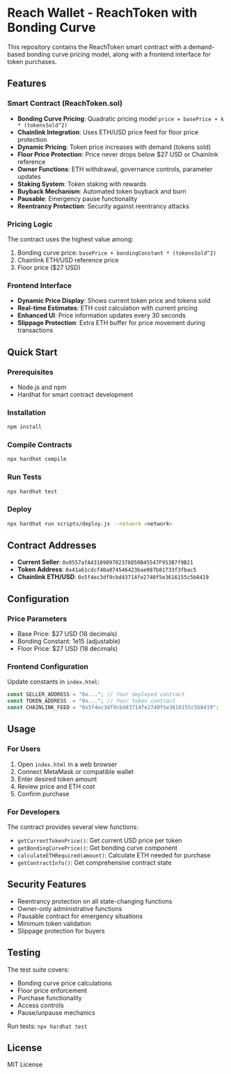 # Reach Wallet - ReachToken with Bonding Curve

This repository contains the ReachToken smart contract with a demand-based bonding curve pricing model, along with a frontend interface for token purchases.

## Features

### Smart Contract (ReachToken.sol)
- **Bonding Curve Pricing**: Quadratic pricing model `price = basePrice + k * (tokensSold^2)`
- **Chainlink Integration**: Uses ETH/USD price feed for floor price protection
- **Dynamic Pricing**: Token price increases with demand (tokens sold)
- **Floor Price Protection**: Price never drops below $27 USD or Chainlink reference
- **Owner Functions**: ETH withdrawal, governance controls, parameter updates
- **Staking System**: Token staking with rewards
- **Buyback Mechanism**: Automated token buyback and burn
- **Pausable**: Emergency pause functionality
- **Reentrancy Protection**: Security against reentrancy attacks

### Pricing Logic
The contract uses the highest value among:
1. Bonding curve price: `basePrice + bondingConstant * (tokensSold^2)`
2. Chainlink ETH/USD reference price
3. Floor price ($27 USD)

### Frontend Interface
- **Dynamic Price Display**: Shows current token price and tokens sold
- **Real-time Estimates**: ETH cost calculation with current pricing
- **Enhanced UI**: Price information updates every 30 seconds
- **Slippage Protection**: Extra ETH buffer for price movement during transactions

## Quick Start

### Prerequisites
- Node.js and npm
- Hardhat for smart contract development

### Installation
```bash
npm install
```

### Compile Contracts
```bash
npx hardhat compile
```

### Run Tests
```bash
npx hardhat test
```

### Deploy
```bash
npx hardhat run scripts/deploy.js --network <network>
```

## Contract Addresses
- **Current Seller**: `0x0557afA4318989702376D50B45547F953B7f9B21`
- **Token Address**: `0x41a61cdcf40a074546423bae987b81733f3fbac5`
- **Chainlink ETH/USD**: `0x5f4ec3df9cbd43714fe2740f5e3616155c5b8419`

## Configuration

### Price Parameters
- Base Price: $27 USD (18 decimals)
- Bonding Constant: 1e15 (adjustable)
- Floor Price: $27 USD (18 decimals)

### Frontend Configuration
Update constants in `index.html`:
```javascript
const SELLER_ADDRESS = "0x..."; // Your deployed contract
const TOKEN_ADDRESS  = "0x..."; // Your token contract
const CHAINLINK_FEED = "0x5f4ec3df9cbd43714fe2740f5e3616155c5b8419";
```

## Usage

### For Users
1. Open `index.html` in a web browser
2. Connect MetaMask or compatible wallet
3. Enter desired token amount
4. Review price and ETH cost
5. Confirm purchase

### For Developers
The contract provides several view functions:
- `getCurrentTokenPrice()`: Get current USD price per token
- `getBondingCurvePrice()`: Get bonding curve component
- `calculateETHRequired(amount)`: Calculate ETH needed for purchase
- `getContractInfo()`: Get comprehensive contract state

## Security Features
- Reentrancy protection on all state-changing functions
- Owner-only administrative functions
- Pausable contract for emergency situations
- Minimum token validation
- Slippage protection for buyers

## Testing
The test suite covers:
- Bonding curve price calculations
- Floor price enforcement
- Purchase functionality
- Access controls
- Pause/unpause mechanics

Run tests: `npx hardhat test`

## License
MIT License
